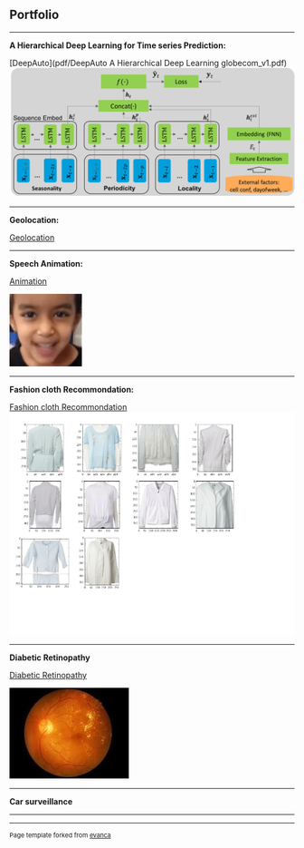 ## Portfolio

---

**A Hierarchical Deep Learning for Time series Prediction:** 

[DeepAuto](pdf/DeepAuto A Hierarchical Deep Learning globecom_v1.pdf)
<img src="images/Picture1.png?raw=true"/>

---

**Geolocation:**

[Geolocation](https://github.com/bhorkar/geolocation_tensorflow_2.0)

---
**Speech Animation:**

[Animation](https://github.com/bhorkar/speech_animator)

<img src="images/ezgif.com-video-to-gif.gif?raw=true"/>

---

**Fashion cloth Recommondation:**

[Fashion cloth Recommondation](pdf/texture_b.pdf)
<img src="images/texture.png?raw=true"/>

---

**Diabetic Retinopathy**

[Diabetic Retinopathy](https://github.com/bhorkar/Diabetic-Retinopathy)

<img src="images/diabetic.gif?raw=true"/>

---

**Car surveillance** 

---





---
<p style="font-size:11px">Page template forked from <a href="https://github.com/evanca/quick-portfolio">evanca</a></p>
<!-- Remove above link if you don't want to attibute -->

